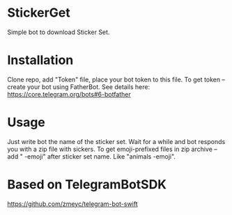 # StickerGet

Simple bot to download Sticker Set.

# Installation
Clone repo, add "Token" file, place your bot token to this file.
To get token – create your bot using FatherBot. See details here: https://core.telegram.org/bots#6-botfather

# Usage
Just write bot the name of the sticker set. Wait for a while and bot responds you with a zip file with sickers.
To get emoji-prefixed files in zip archive – add " -emoji" after sticker set name. Like "animals -emoji".

# Based on TelegramBotSDK
https://github.com/zmeyc/telegram-bot-swift
